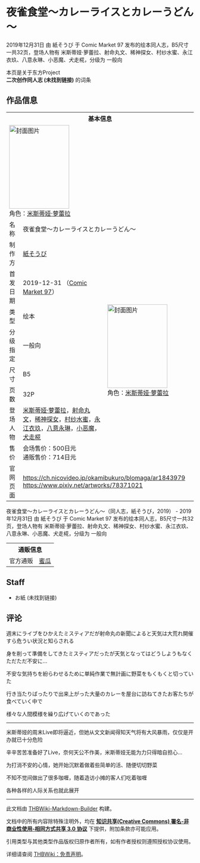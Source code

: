 # 夜雀食堂～カレーライスとカレーうどん～

<!-- source html: G:\repos\THBWiki-Markdown-Builder\THBWikiMarkdown\Temp\main\3\37\ns0%3A%E5%A4%9C%E9%9B%80%E9%A3%9F%E5%A0%82%EF%BD%9E%E3%82%AB%E3%83%AC%E3%83%BC%E3%83%A9%E3%82%A4%E3%82%B9%E3%81%A8%E3%82%AB%E3%83%AC%E3%83%BC%E3%81%86%E3%81%A9%E3%82%93%EF%BD%9E.html -->

2019年12月31日 由 紙そうび 于 Comic Market 97 发布的绘本同人志，B5尺寸一共32页，登场人物有 米斯蒂娅·萝蕾拉、射命丸文、稀神探女、村纱水蜜、永江衣玖、八意永琳、小恶魔、犬走椛，分级为 一般向

本页是关于东方Project  
 **二次创作同人志 (未找到链接)** 的词条
## 作品信息

<table><tbody><tr><th colspan="3">基本信息</th></tr><tr><td class="cover-artwork-mobile" colspan="2"><a href="./文件-夜雀食堂～カレーライスとカレーうどん～封面.jpg.md" class="image" title="封面图片"><img alt="封面图片" src="https://upload.thwiki.cc/thumb/b/ba/%E5%A4%9C%E9%9B%80%E9%A3%9F%E5%A0%82%EF%BD%9E%E3%82%AB%E3%83%AC%E3%83%BC%E3%83%A9%E3%82%A4%E3%82%B9%E3%81%A8%E3%82%AB%E3%83%AC%E3%83%BC%E3%81%86%E3%81%A9%E3%82%93%EF%BD%9E%E5%B0%81%E9%9D%A2.jpg/161px-%E5%A4%9C%E9%9B%80%E9%A3%9F%E5%A0%82%EF%BD%9E%E3%82%AB%E3%83%AC%E3%83%BC%E3%83%A9%E3%82%A4%E3%82%B9%E3%81%A8%E3%82%AB%E3%83%AC%E3%83%BC%E3%81%86%E3%81%A9%E3%82%93%EF%BD%9E%E5%B0%81%E9%9D%A2.jpg" decoding="async" loading="lazy" width="161" height="224" srcset="https://upload.thwiki.cc/thumb/b/ba/%E5%A4%9C%E9%9B%80%E9%A3%9F%E5%A0%82%EF%BD%9E%E3%82%AB%E3%83%AC%E3%83%BC%E3%83%A9%E3%82%A4%E3%82%B9%E3%81%A8%E3%82%AB%E3%83%AC%E3%83%BC%E3%81%86%E3%81%A9%E3%82%93%EF%BD%9E%E5%B0%81%E9%9D%A2.jpg/241px-%E5%A4%9C%E9%9B%80%E9%A3%9F%E5%A0%82%EF%BD%9E%E3%82%AB%E3%83%AC%E3%83%BC%E3%83%A9%E3%82%A4%E3%82%B9%E3%81%A8%E3%82%AB%E3%83%AC%E3%83%BC%E3%81%86%E3%81%A9%E3%82%93%EF%BD%9E%E5%B0%81%E9%9D%A2.jpg 1.5x, https://upload.thwiki.cc/thumb/b/ba/%E5%A4%9C%E9%9B%80%E9%A3%9F%E5%A0%82%EF%BD%9E%E3%82%AB%E3%83%AC%E3%83%BC%E3%83%A9%E3%82%A4%E3%82%B9%E3%81%A8%E3%82%AB%E3%83%AC%E3%83%BC%E3%81%86%E3%81%A9%E3%82%93%EF%BD%9E%E5%B0%81%E9%9D%A2.jpg/322px-%E5%A4%9C%E9%9B%80%E9%A3%9F%E5%A0%82%EF%BD%9E%E3%82%AB%E3%83%AC%E3%83%BC%E3%83%A9%E3%82%A4%E3%82%B9%E3%81%A8%E3%82%AB%E3%83%AC%E3%83%BC%E3%81%86%E3%81%A9%E3%82%93%EF%BD%9E%E5%B0%81%E9%9D%A2.jpg 2x" data-file-width="460" data-file-height="640"></a><div class="cover-char">角色：<a href="./米斯蒂娅·萝蕾拉.md" title="米斯蒂娅·萝蕾拉">米斯蒂娅·萝蕾拉</a></div></td>
</tr><tr><td class="label">名称</td><td colspan="2"> 夜雀食堂～カレーライスとカレーうどん～ </td></tr><tr><td class="label">制作方</td><td><a href="./紙そうび.md" title="紙そうび">紙そうび</a></td><td class="cover-artwork" rowspan="8" style="min-width:224px;"><a href="./文件-夜雀食堂～カレーライスとカレーうどん～封面.jpg.md" class="image" title="封面图片"><img alt="封面图片" src="https://upload.thwiki.cc/thumb/b/ba/%E5%A4%9C%E9%9B%80%E9%A3%9F%E5%A0%82%EF%BD%9E%E3%82%AB%E3%83%AC%E3%83%BC%E3%83%A9%E3%82%A4%E3%82%B9%E3%81%A8%E3%82%AB%E3%83%AC%E3%83%BC%E3%81%86%E3%81%A9%E3%82%93%EF%BD%9E%E5%B0%81%E9%9D%A2.jpg/161px-%E5%A4%9C%E9%9B%80%E9%A3%9F%E5%A0%82%EF%BD%9E%E3%82%AB%E3%83%AC%E3%83%BC%E3%83%A9%E3%82%A4%E3%82%B9%E3%81%A8%E3%82%AB%E3%83%AC%E3%83%BC%E3%81%86%E3%81%A9%E3%82%93%EF%BD%9E%E5%B0%81%E9%9D%A2.jpg" decoding="async" loading="lazy" width="161" height="224" srcset="https://upload.thwiki.cc/thumb/b/ba/%E5%A4%9C%E9%9B%80%E9%A3%9F%E5%A0%82%EF%BD%9E%E3%82%AB%E3%83%AC%E3%83%BC%E3%83%A9%E3%82%A4%E3%82%B9%E3%81%A8%E3%82%AB%E3%83%AC%E3%83%BC%E3%81%86%E3%81%A9%E3%82%93%EF%BD%9E%E5%B0%81%E9%9D%A2.jpg/241px-%E5%A4%9C%E9%9B%80%E9%A3%9F%E5%A0%82%EF%BD%9E%E3%82%AB%E3%83%AC%E3%83%BC%E3%83%A9%E3%82%A4%E3%82%B9%E3%81%A8%E3%82%AB%E3%83%AC%E3%83%BC%E3%81%86%E3%81%A9%E3%82%93%EF%BD%9E%E5%B0%81%E9%9D%A2.jpg 1.5x, https://upload.thwiki.cc/thumb/b/ba/%E5%A4%9C%E9%9B%80%E9%A3%9F%E5%A0%82%EF%BD%9E%E3%82%AB%E3%83%AC%E3%83%BC%E3%83%A9%E3%82%A4%E3%82%B9%E3%81%A8%E3%82%AB%E3%83%AC%E3%83%BC%E3%81%86%E3%81%A9%E3%82%93%EF%BD%9E%E5%B0%81%E9%9D%A2.jpg/322px-%E5%A4%9C%E9%9B%80%E9%A3%9F%E5%A0%82%EF%BD%9E%E3%82%AB%E3%83%AC%E3%83%BC%E3%83%A9%E3%82%A4%E3%82%B9%E3%81%A8%E3%82%AB%E3%83%AC%E3%83%BC%E3%81%86%E3%81%A9%E3%82%93%EF%BD%9E%E5%B0%81%E9%9D%A2.jpg 2x" data-file-width="460" data-file-height="640"></a><div class="cover-char">角色：<a href="./米斯蒂娅·萝蕾拉.md" title="米斯蒂娅·萝蕾拉">米斯蒂娅·萝蕾拉</a></div></td>
</tr><tr><td class="label">首发日期</td><td>2019-12-31&#160;（<a href="/展会作品列表?e=Comic+Market%2397">Comic Market 97</a>）</td></tr><tr><td class="label">类型</td><td>绘本</td></tr><tr><td class="label">分级指定</td><td>一般向</td></tr><tr><td class="label">尺寸</td><td>B5</td></tr><tr><td class="label">页数</td><td>32P</td></tr><tr><td class="label">登场人物</td><td><a href="./米斯蒂娅·萝蕾拉.md" title="米斯蒂娅·萝蕾拉">米斯蒂娅·萝蕾拉</a>，<a href="./射命丸文.md" title="射命丸文">射命丸文</a>，<a href="./稀神探女.md" title="稀神探女">稀神探女</a>，<a href="./村纱水蜜.md" title="村纱水蜜">村纱水蜜</a>，<a href="./永江衣玖.md" title="永江衣玖">永江衣玖</a>，<a href="./八意永琳.md" title="八意永琳">八意永琳</a>，<a href="./小恶魔.md" title="小恶魔">小恶魔</a>，<a href="./犬走椛.md" title="犬走椛">犬走椛</a></td></tr><tr><td class="label">售价</td><td>会场售价：500日元<br>通贩售价：714日元</td></tr>
<tr><td class="label">官网页面</td><td colspan="2"><a rel="nofollow" class="external free" href="https://ch.nicovideo.jp/okamibukuro/blomaga/ar1843979">https://ch.nicovideo.jp/okamibukuro/blomaga/ar1843979</a><br><a rel="nofollow" class="external free" href="https://www.pixiv.net/artworks/78371021">https://www.pixiv.net/artworks/78371021</a></td></tr></tbody></table>

夜雀食堂～カレーライスとカレーうどん～（同人志，紙そうび，2019） - 2019年12月31日 由 紙そうび 于 Comic Market 97 发布的绘本同人志，B5尺寸一共32页，登场人物有 米斯蒂娅·萝蕾拉、射命丸文、稀神探女、村纱水蜜、永江衣玖、八意永琳、小恶魔、犬走椛，分级为 一般向

<table><tbody><tr><th colspan="3">通贩信息</th></tr><tr><td class="label">官方通贩</td><td colspan="2"><a rel="nofollow" class="external text" href="https://www.melonbooks.co.jp/detail/detail.php?product_id=585000">蜜瓜</a></td></tr></tbody></table>


## Staff
- お紙 (未找到链接)

## 评论

  
週末にライブをひかえたミスティアだが射命丸の新聞によると天気は大荒れ開催すら危うい状況と知らされる  

身を削って準備をしてきたミスティアだったが天気となってはどうしようもなくただただ不安に…  

不安な気持ちを紛らわせるために単純作業で無計画に野菜をもくもくと切っていた  

行き当たりばったりで出来上がった大量のカレーを屋台に訪ねてきたお客たちが食べていく中で  

様々な人間模様を繰り広げていくのであった  

  

___

  
米斯蒂娅的周末Live即将逼近，但她从文文新闻得知天气将有大风暴雨，仅仅是开办就已十分危险  

辛辛苦苦准备好了Live，奈何天公不作美，米斯蒂娅无能为力只得暗自担心…  

为打消不安的心情，她开始沉默着做着些简单的活、随便切切野菜  

不知不觉间做出了很多咖喱，随着造访小摊的客人们吃着咖喱  

各种各样的人际关系也就此展开
  







---

此文档由 [THBWiki-Markdown-Builder](https://github.com/Delsin-Yu/THBWiki-Markdown-Builder) 构建。

文档中的所有内容除特殊注明外，均在 [**知识共享(Creative Commons) 署名-非商业性使用-相同方式共享 3.0 协议**](https://creativecommons.org/licenses/by-sa/3.0/deed.zh-hans) 下提供，附加条款亦可能应用。

引用类型与其他类型作品版权归原作者所有，如有作者授权则遵照授权协议使用。

详细请查阅 [THBWiki：免责声明](https://thbwiki.cc/THBWiki:%E5%85%8D%E8%B4%A3%E5%A3%B0%E6%98%8E)。

